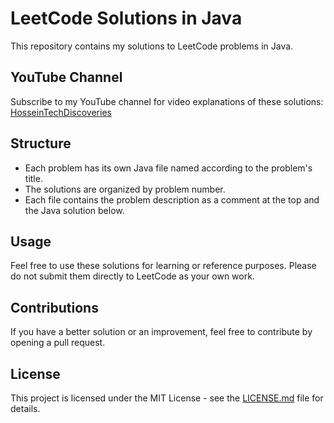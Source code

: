 # LeetCode Solutions in Java

This repository contains my solutions to LeetCode problems in Java.
## YouTube Channel

Subscribe to my YouTube channel for video explanations of these solutions: [HosseinTechDiscoveries](https://www.youtube.com/@HosseinTechDiscoveries)

## Structure

- Each problem has its own Java file named according to the problem's title.
- The solutions are organized by problem number.
- Each file contains the problem description as a comment at the top and the Java solution below.

## Usage

Feel free to use these solutions for learning or reference purposes. Please do not submit them directly to LeetCode as your own work.

## Contributions

If you have a better solution or an improvement, feel free to contribute by opening a pull request.

## License

This project is licensed under the MIT License - see the [LICENSE.md](LICENSE.md) file for details.
